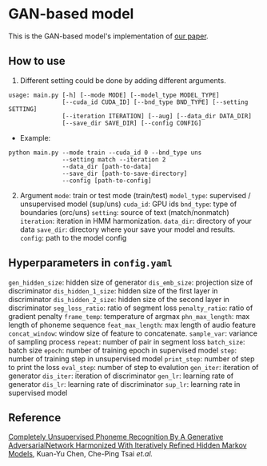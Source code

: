 # GAN-based model

This is the GAN-based model's implementation of [our paper](#Citation).

## How to use
1. Different setting could be done by adding different arguments.
```
usage: main.py [-h] [--mode MODE] [--model_type MODEL_TYPE]
               [--cuda_id CUDA_ID] [--bnd_type BND_TYPE] [--setting SETTING]
               [--iteration ITERATION] [--aug] [--data_dir DATA_DIR]
               [--save_dir SAVE_DIR] [--config CONFIG]
```
- Example:
```
python main.py --mode train --cuda_id 0 --bnd_type uns 
               --setting match --iteration 2 
               --data_dir [path-to-data]
               --save_dir [path-to-save-directory]
               --config [path-to-config]
```

2. Argument
`mode`: train or test mode (train/test)
`model_type`: supervised / unsupervised model (sup/uns)
`cuda_id`: GPU ids
`bnd_type`: type of boundaries (orc/uns)
`setting`: source of text (match/nonmatch) 
`iteration`: iteration in HMM harmonization.
`data_dir`: directory of your data
`save_dir`: directory where your save your model and results.
`config`: path to the model config

## Hyperparameters in `config.yaml`
`gen_hidden_size`: hidden size of generator
`dis_emb_size`: projection size of discriminator
`dis_hidden_1_size`: hidden size of the first layer in discriminator
`dis_hidden_2_size`: hidden size of the second layer in discriminator
`seg_loss_ratio`: ratio of segment loss
`penalty_ratio`: ratio of gradient penalty
`frame_temp`:  temperature of argmax 
`phn_max_length`: max length of phoneme sequence
`feat_max_length`: max length of audio feature
`concat_window`: window size of feature to concatenate.
`sample_var`: variance of sampling process
`repeat`: number of pair in segment loss
`batch_size`: batch size 
`epoch`: number of training epoch in supervised model
`step`: number of training step in unsupervised model
`print_step`: number of step to print the loss
`eval_step`: number of step to evalution
`gen_iter`: iteration of generator
`dis_iter`: iteration of discriminator
`gen_lr`: learning rate of generator
`dis_lr`: learning rate of discriminator
`sup_lr`: learning rate in supervised model


## Reference
[Completely Unsupervised Phoneme Recognition By A Generative AdversarialNetwork Harmonized With Iteratively Refined Hidden Markov Models](https://arxiv.org/abs/1904.04100?fbclid=IwAR3QG6ihbKmLz-e4BdOkRG3AaelP5HGkzLkavzRSF6IORN90BkHX1NLkpRo),  Kuan-Yu Chen, Che-Ping Tsai *et.al.*